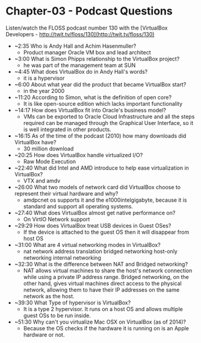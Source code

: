 # Chapter-03 - Podcast Questions

Listen/watch the FLOSS podcast number 130 with the [VirtualBox Developers - http://twit.tv/floss/130](http://twit.tv/floss/130)

* ~2:35 Who is Andy Hall and Achim Hasenmuller?
  * Product manager Oracle VM box and lead architect
* ~3:00 What is Simon Phipps relationship to the VirtualBox project?
  * he was part of the management team at SUN
* ~4:45 What does VirtualBox do in Andy Hall's words?
  * it is a hypervisor
* ~6:00 About what year did the product that became VirtualBox start?
  * in the year 2000
* ~11:20 According to Simon, what is the definition of open core?
  * It is like open-source edition which lacks important functionality
* ~14:17 How does VirtualBox fit into Oracle's business model?
  * VMs can be exported to Oracle Cloud Infrastructure and all the steps required can be managed through the Graphical User Interface, so it is well integrated in other products.
* ~16:15 As of the time of the podcast (2010) how many downloads did VirtualBox have?
  * 30 million download
* ~20:25 How does VirtualBox handle virtualized I/O?
  * Raw Mode Execution
* ~22:40 What did Intel and AMD introduce to help ease virtualization in VirtualBox?
  * VTX and amdv
* ~26:00 What two models of network card did VirtualBox choose to represent their virtual hardware and why?
  * amdpcnet os supports it and the e1000intelgigabyte, because it is standard and support all operating systems.
* ~27:40 What does VirtualBox almost get native performance on?
  * On VirtIO Network support
* ~29:29 How does VirtualBox treat USB devices in Guest OSes?
  * If the device is attached to the guest OS then it will disappear from host OS
* ~31:00 What are 4 virtual networking modes in VirtualBox?
  * nat network address translation
    bridged networking
    host-only networking
    internal networking
* ~32:30 What is the difference between NAT and Bridged networking?
  * NAT allows virtual machines to share the host's network connection while using a private IP address range. 
  Bridged networking, on the other hand, gives virtual machines direct access to the physical network, allowing them to have their IP addresses on the same network as the host.
* ~39:30 What Type of hypervisor is VirtualBox?
  * It is a type 2 hypervisor. It runs on a host OS and allows multiple guest OSs to be run inside.
* ~51:30 Why can't you virtualize Mac OSX on VirtualBox (as of 2014)?
  * Because the OS checks if the hardware it is running on is an Apple hardware or not.